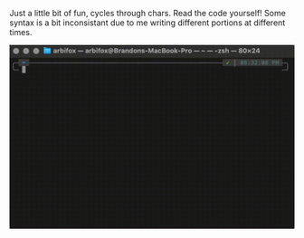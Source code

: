 Just a little bit of fun, cycles through chars. Read the code yourself! Some syntax is a bit inconsistant due to me writing different portions at different times.

![Script in action](https://github.com/waterdragon78/zsh-fun/raw/refs/heads/main/example.gif)
